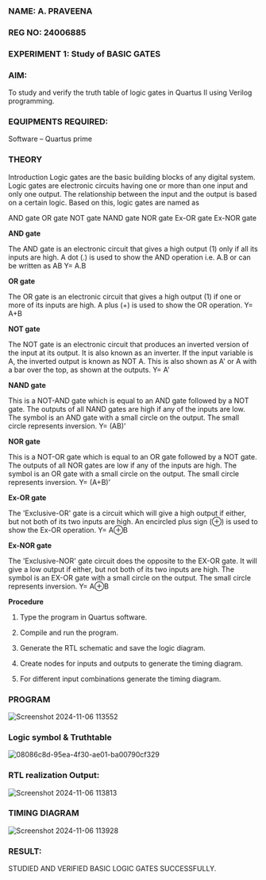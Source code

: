 ### NAME: A. PRAVEENA
### REG NO: 24006885
### EXPERIMENT 1: Study of BASIC GATES

### AIM:

To study and verify the truth table of logic gates in Quartus II using Verilog programming.

### EQUIPMENTS REQUIRED:

Software – Quartus prime 

### THEORY

Introduction Logic gates are the basic building blocks of any digital system. Logic gates are electronic circuits having one or more than one input and only one output. The relationship between the input and the output is based on a certain logic. Based on this, logic gates are named as

AND gate OR gate NOT gate NAND gate NOR gate Ex-OR gate Ex-NOR gate

**AND gate**

The AND gate is an electronic circuit that gives a high output (1) only if all its inputs are high. A dot (.) is used to show the AND operation i.e. A.B or can be written as AB
Y= A.B

**OR gate** 

The OR gate is an electronic circuit that gives a high output (1) if one or more of its inputs are high. A plus (+) is used to show the OR operation.
Y= A+B

**NOT gate**

The NOT gate is an electronic circuit that produces an inverted version of the input at its output. It is also known as an inverter. If the input variable is A, the inverted output is known as NOT A. This is also shown as A' or A with a bar over the top, as shown at the outputs.
Y= A'

**NAND gate**

This is a NOT-AND gate which is equal to an AND gate followed by a NOT gate. The outputs of all NAND gates are high if any of the inputs are low. The symbol is an AND gate with a small circle on the output. The small circle represents inversion.
Y= (AB)’

**NOR gate**

This is a NOT-OR gate which is equal to an OR gate followed by a NOT gate. The outputs of all NOR gates are low if any of the inputs are high. The symbol is an OR gate with a small circle on the output. The small circle represents inversion.
Y= (A+B)’

**Ex-OR gate**

The 'Exclusive-OR' gate is a circuit which will give a high output if either, but not both of its two inputs are high. An encircled plus sign (⊕) is used to show the Ex-OR operation.
Y= A⊕B

**Ex-NOR gate**

The 'Exclusive-NOR' gate circuit does the opposite to the EX-OR gate. It will give a low output if either, but not both of its two inputs are high. The symbol is an EX-OR gate with a small circle on the output. The small circle represents inversion.
Y= A⊕B

**Procedure** 

1.	Type the program in Quartus software.

2.	Compile and run the program.

3.	Generate the RTL schematic and save the logic diagram.

4.	Create nodes for inputs and outputs to generate the timing diagram.

5.	For different input combinations generate the timing diagram.


### PROGRAM

![Screenshot 2024-11-06 113552](https://github.com/user-attachments/assets/500d0581-8913-4abb-b42a-cfbcc2093c44)

### Logic symbol & Truthtable

![08086c8d-95ea-4f30-ae01-ba00790cf329](https://github.com/user-attachments/assets/86b64a71-bbbb-4a13-9f1c-07c102cad8b3)

### RTL realization Output:
![Screenshot 2024-11-06 113813](https://github.com/user-attachments/assets/2f142155-ff88-45ab-bb6e-1998a0ba5cbd)

### TIMING DIAGRAM

![Screenshot 2024-11-06 113928](https://github.com/user-attachments/assets/612736c9-8696-4c65-b5b5-d1fc0f3b038e)

### RESULT:
STUDIED AND VERIFIED BASIC LOGIC GATES SUCCESSFULLY.

